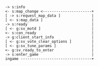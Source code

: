     -> s:info
    <- s:map_change <----------------------+
    [ -> s:request_map_data ]              |
    [ <- s:map_data ]                      |
    -> s:ready                             |
    [ <- g:sv_motd ]                       |
    <- s:con_ready                         |
    -> g:client_start_info                 |
    [ <- g:sv_vote_clear_options ]         |
    [ <- g:sv_tune_params ]                |
    <- g:sv_ready_to_enter                 |
    -> s:enter_game                        |
    ingame --------------------------------+

